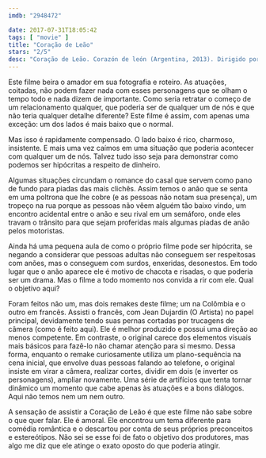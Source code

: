 ```yaml
---
imdb: "2948472"

date: 2017-07-31T18:05:42
tags: [ "movie" ]
title: "Coração de Leão"
stars: "2/5"
desc: "Coração de Leão. Corazón de león (Argentina, 2013). Dirigido por Marcos Carnevale. Escrito por Betiana Blum, Marcos Carnevale. Com Guillermo Francella (León), Julieta Díaz (Ivana), Mauricio Dayub (Diego), Jorgelina Aruzzi (Corina), Nora Cárpena (Adriana), Nicolás Francella (Toto), María Nela Sinisterra (Glenda), Claudia Fontán (Toto's mother Sabrina), Carlos Donigian (Hombre de la calle con celular)."
---
```

Este filme beira o amador em sua fotografia e roteiro. As atuações, coitadas, não podem fazer nada com esses personagens que se olham o tempo todo e nada dizem de importante. Como seria retratar o começo de um relacionamento qualquer, que poderia ser de qualquer um de nós e que não teria qualquer detalhe diferente? Este filme é assim, com apenas uma exceção: um dos lados é mais baixo que o normal.

Mas isso é rapidamente compensado. O lado baixo é rico, charmoso, insistente. E mais uma vez caímos em uma situação que poderia acontecer com qualquer um de nós. Talvez tudo isso seja para demonstrar como podemos ser hipócritas a respeito de dinheiro.

Algumas situações circundam o romance do casal que servem como pano de fundo para piadas das mais clichês. Assim temos o anão que se senta em uma poltrona que lhe cobre (e as pessoas não notam sua presença), um tropeço na rua porque as pessoas não vêem alguém tão baixo vindo, um encontro acidental entre o anão e seu rival em um semáforo, onde eles travam o trânsito para que sejam proferidas mais algumas piadas de anão pelos motoristas.

Ainda há uma pequena aula de como o próprio filme pode ser hipócrita, se negando a considerar que pessoas adultas não conseguem ser respeitosas com anões, mas o conseguem com surdos, enxeridas, desonestos. Em todo lugar que o anão aparece ele é motivo de chacota e risadas, o que poderia ser um drama. Mas o filme a todo momento nos convida a rir com ele. Qual o objetivo aqui?

Foram feitos não um, mas dois remakes deste filme; um na Colômbia e o outro em francês. Assisti o francês, com Jean Dujardin (O Artista) no papel principal, devidamente tendo suas pernas cortadas por trucagens de câmera (como é feito aqui). Ele é melhor produzido e possui uma direção ao menos competente. Em contraste, o original carece dos elementos visuais mais básicos para fazê-lo não chamar atenção para si mesmo. Dessa forma, enquanto o remake curiosamente utiliza um plano-sequência na cena inicial, que envolve duas pessoas falando ao telefone, o original insiste em virar a câmera, realizar cortes, dividir em dois (e inverter os personagens), ampliar novamente. Uma série de artifícios que tenta tornar dinâmico um momento que cabe apenas às atuações e a bons diálogos. Aqui não temos nem um nem outro.

A sensação de assistir a Coração de Leão é que este filme não sabe sobre o que quer falar. Ele é amoral. Ele encontrou um tema diferente para comédia romântica e o descartou por conta de seus próprios preconceitos e estereótipos. Não sei se esse foi de fato o objetivo dos produtores, mas algo me diz que ele atinge o exato oposto do que poderia atingir.
